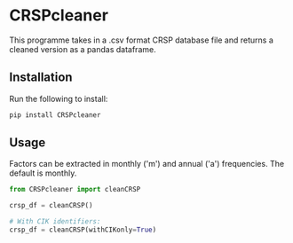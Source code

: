 # CRSPcleaner

This programme takes in a .csv format CRSP database file and returns a cleaned version as a pandas dataframe.

## Installation

Run the following to install:

```python
pip install CRSPcleaner
```

## Usage
Factors can be extracted in monthly ('m') and annual ('a') frequencies. The default is monthly.

```python
from CRSPcleaner import cleanCRSP

crsp_df = cleanCRSP()

# With CIK identifiers:
crsp_df = cleanCRSP(withCIKonly=True)

```


